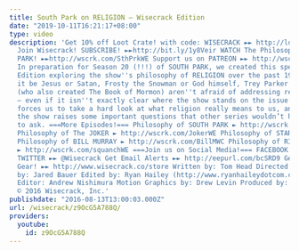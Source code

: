 ```yaml
---
title: South Park on RELIGION – Wisecrack Edition
date: "2019-10-11T16:21:17+08:00"
type: video
description: 'Get 10% off Loot Crate! with code: WISECRACK ►► http://lootcrate.com/WISECRACK
  Join Wisecrack! SUBSCRIBE! ►►http://bit.ly/1y8Veir WATCH The Philosophy of SOUTH
  PARK! ►►http://wscrk.com/SthPrkWE Support us on PATREON ►► http://wscrk.com/PatreonWC
  In preparation for Season 20 (!!!) of SOUTH PARK, we created this special Wisecrack
  Edition exploring the show''s philosophy of RELIGION over the past 19 years. Whether
  it be Jesus or Satan, Frosty the Snowman or God himself, Trey Parker and Matt Stone
  (who also created The Book of Mormon) aren''t afraid of addressing religion head-on
  – even if it isn''t exactly clear where the show stands on the issue. South Park
  forces us to take a hard look at what religion really means to us, and in the process,
  the show raises some important questions that other series wouldn’t have the nerve
  to ask. ===More Episodes!=== Philosophy of SOUTH PARK ► http://wscrk.com/SthPrkWE
  Philosophy of The JOKER ► http://wscrk.com/JokerWE Philosophy of STAR TREK ► http://wscrk.com/StrTrkWE
  Philosophy of BILL MURRAY ► http://wscrk.com/BillMWC Philosophy of RICK AND MORTY
  ► http://wscrk.com/squanchWE ===Join us on Social Media!=== FACEBOOK ►► facebook.com/WisecrackEDU
  TWITTER ►► @Wisecrack Get Email Alerts ►► http://eepurl.com/bcSRD9 Get Wisecrack
  Gear! ►► http://www.wisecrack.co/store Written by: Tom Head Directed & Narrated
  by: Jared Bauer Edited by: Ryan Hailey (http://www.ryanhaileydotcom.com/) Assistant
  Editor: Andrew Nishimura Motion Graphics by: Drew Levin Produced by: Jacob Salamon
  © 2016 Wisecrack, Inc.'
publishdate: "2016-08-13T13:00:03.000Z"
url: /wisecrack/z9OcG5A788Q/
providers:
  youtube:
    id: z9OcG5A788Q
---
```

